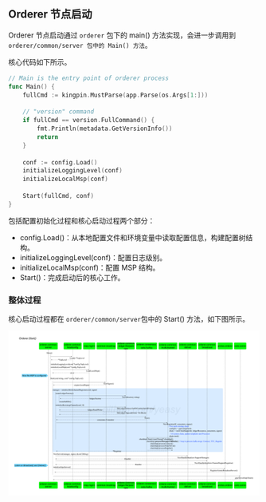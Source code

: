 ## Orderer 节点启动

Orderer 节点启动通过 `orderer` 包下的 main() 方法实现，会进一步调用到 `orderer/common/server 包中的 Main() 方法`。

核心代码如下所示。

```go
// Main is the entry point of orderer process
func Main() {
	fullCmd := kingpin.MustParse(app.Parse(os.Args[1:]))

	// "version" command
	if fullCmd == version.FullCommand() {
		fmt.Println(metadata.GetVersionInfo())
		return
	}

	conf := config.Load()
	initializeLoggingLevel(conf)
	initializeLocalMsp(conf)

	Start(fullCmd, conf)
}
```

包括配置初始化过程和核心启动过程两个部分：
* config.Load()：从本地配置文件和环境变量中读取配置信息，构建配置树结构。
* initializeLoggingLevel(conf)：配置日志级别。
* initializeLocalMsp(conf)：配置 MSP 结构。
* Start()：完成启动后的核心工作。

### 整体过程

核心启动过程都在 `orderer/common/server`包中的 Start() 方法，如下图所示。

![orderer.common.server 包中的 Main() 方法](_images/orderer_common_server_Start.png)



